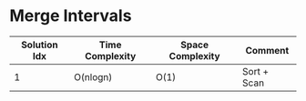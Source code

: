 # Merge Intervals

| Solution Idx | Time Complexity | Space Complexity | Comment     |
| ------------ | --------------- | ---------------- | ----------- |
| 1            | O(nlogn)        | O(1)             | Sort + Scan |
